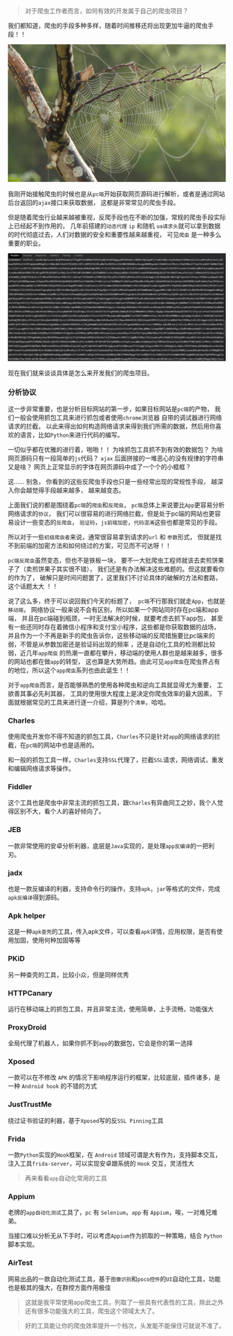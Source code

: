 > 对于爬虫工作者而言，如何有效的开发属于自己的爬虫项目？

我们都知道，爬虫的手段多种多样，随着时间推移还将出现更加牛逼的爬虫手段！！

![](./images/spider.webp)

我刚开始接触爬虫的时候也是从`pc端`开始获取网页源码进行解析，或者是通过网站后台返回的`ajax`接口来获取数据， 这都是非常常见的爬虫手段。

但是随着爬虫行业越来越被重视，反爬手段也在不断的加强，常规的爬虫手段实际上已经起不到作用的， 几年前搭建的`动态代理` `ip` 和随机 `ua请求头`就可以拿到数据的时代彻底过去，人们对数据的安全和重要性越来越重视， 可见`爬虫`
是一种多么重要的职业。

![](./images/爬虫加密.webp)

现在我们就来谈谈具体是怎么来开发我们的爬虫项目。

### 分析协议

这一步非常重要，也是分析目标网站的第一步，如果目标网站是`pc端`的产物， 我们一般会使用抓包工具来进行抓包或者使用`chrome`浏览器 自带的调试器进行网络请求的拦截，
以此来得出如何构造网络请求来得到我们所需的数据，然后用你喜欢的语言，比如`Python`来进行代码的编写。

一切似乎都在优雅的进行着，啪啪！！ 为啥抓包工具抓不到有效的数据包？ 为啥网页源码只有一段简单的`js`代码？
`ajax` 后面拼接的一堆恶心的没有规律的字符串又是啥？ 网页上正常显示的字体在网页源码中成了一个个的小框框？

这...... 别急， 你看到的这些反爬虫手段也只是一些经常出现的常规性手段， 越深入你会越觉得手段越来越多， 越来越变态。

上面我们说的都是围绕着`pc端`的`爬虫`和`反爬虫`， `pc端`总体上来说要比`App`更容易分析网络请求的`协议`， 我们可以很容易的进行网络拦截，但是处于pc端的网站也更容易设计一些变态的`反爬虫`，
`验证码`，`js前端加密`，`代码混淆`这些也都是常见的手段。

所以对于一些`初级爬虫者`来说，通常很容易拿到请求的`url` 和 `参数`形式， 但就是找不到前端的加密方法和如何绕过的方案，可见而不可达呀！！

`pc端反爬虫`虽然变态，但也不是铁板一块， 要不一大批爬虫工程师就该去卖煎饼果子了（卖煎饼果子其实很不错）， 我们还是有办法解决这些难题的。但这就要看你的作为了， 破解只是时间问题罢了，这里我们不讨论具体的破解的方法和套路，这个话题太大
！！

说了这么多，终于可以说回我们今天的标题了，` pc端`不行那我们就走`App`，也就是`移动端`， 网络协议一般来说不会有区别，所以如果一个网站同时存在pc端和app端， 并且在pc端碰到瓶颈，一时无法解决的时候，就要考虑去抓下app包，
甚至有一些还同时存在着微信小程序和支付宝小程序，这些都是你获取数据的战场， 并且作为一个不再是新手的爬虫告诉你，这些移动端的反爬措施要比pc端来的弱，不管是从参数加密还是验证码出现的频率 ，还是自动化工具的检测都比较弱，近几年`app爬虫`
的热潮一直都在攀升，移动端的使用人群也是越来越多，很多的网站也都在做`app`的转型， 这也算是大势所趋。由此可见`app爬虫`在爬虫界占有的地位，所以这个`app爬虫`系列也由此诞生！！

对于`app爬虫`而言，是否能够熟悉的使用各种爬虫和逆向工具就显得尤为重要， 工欲善其事必先利其器， 工具的使用很大程度上是决定你爬虫效率的最大因素， 下面就根据常见的工具来进行逐一介绍，算是列个`清单`，哈哈。

### Charles

使用爬虫开发你不得不知道的抓包工具，`Charles`不只是针对`app`的网络请求的拦截，在`pc端`的网站中也是适用的。

和一般的抓包工具一样，`Charles`支持`SSL`代理了，拦截`SSL`请求，网络调试，重发和编辑网络请求等操作。

### Fiddler

这个工具也是爬虫中非常主流的抓包工具，跟`Charles`有异曲同工之妙，我个人觉得区别不大，看个人的喜好倾向了。

### JEB

一款非常使用的安卓分析利器，底层是`Java`实现的，是处理`app反编译`的一把利刃。

### jadx

也是一款反编译的利器，支持命令行的操作，支持`apk`，`jar`等格式的文件，完成`apk反编译`得到源码。

### Apk helper

这是一种`apk查壳`的工具，传入apk文件，可以查看`apk`详情，应用权限，是否有使用加固，使用何种加固等等

### PKiD

另一种查壳的工具，比较小众，但是同样优秀

### HTTPCanary

运行在移动端上的抓包工具，并且非常主流，使用简单，上手流畅，功能强大

### ProxyDroid

全局代理了机器人，如果你抓不到`app`的数据包，它会是你的第一选择

### Xposed

一款可以在不修改 `APK` 的情况下影响程序运行的框架，比较底层，插件诸多，是一种 `Android hook` 的不错的方式

### JustTrustMe

绕过证书验证的利器，基于`Xposed`写的反`SSL Pinning`工具

### Frida

一款`Python`实现的`Hook`框架，在 `Android` 领域可谓是大有作为，支持脚本交互，注入工具`frida-server`，可以实现安卓跟系统的 `Hook` 交互，灵活性大

> 再来看看`app`自动化常用的工具

### Appium

老牌的`app自动化测试`工具了，`pc` 有 `Selenium`，`app` 有 `Appium`，唉，一对难兄难弟。

当接口难以分析无从下手时，可以考虑`Appium`作为抓取的一种策略，结合 `Python` 脚本实现。

### AirTest

网易出品的一款自动化测试工具，基于`图像识别`和`poco控件`的`UI`自动化工具，功能也是极其的强大，在群控方面作用极佳



> 这就是我平常使用app爬虫工具，列取了一些具有代表性的工具，除此之外还有很多功能强大的工具，爬虫这个领域太大了。

> 好的工具能让你的爬虫效率提升一个档次，头发能不能保住可就说不准了。



